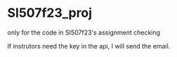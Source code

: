 # SI507f23_proj
only for the code in SI507f23's assignment checking

If instrutors need the key in the api, I will send the email. 
